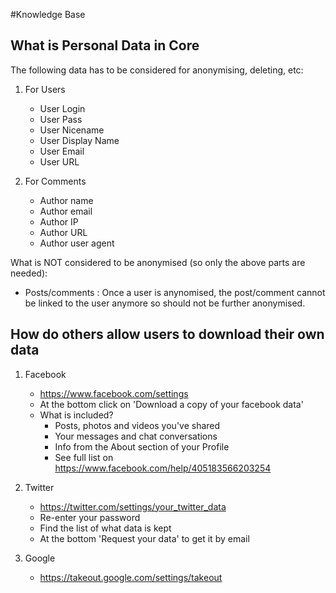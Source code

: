 #Knowledge Base
## What is Personal Data in Core
The following data has to be considered for anonymising, deleting, etc:
1. For Users

   * User Login
   * User Pass
   * User Nicename
   * User Display Name
   * User Email
   * User URL
   
1. For Comments

   * Author name
   * Author email
   * Author IP
   * Author URL
   * Author user agent
 
 What is NOT considered to be anonymised (so only the above parts are needed):
 * Posts/comments : Once a user is anynomised, the post/comment cannot be linked to the user anymore so should not be further anonymised.

## How do others allow users to download their own data
1. Facebook

   * https://www.facebook.com/settings
   * At the bottom click on 'Download a copy of your facebook data'
   * What is included?
      + Posts, photos and videos you've shared
      + Your messages and chat conversations
      + Info from the About section of your Profile
      + See full list on https://www.facebook.com/help/405183566203254

2. Twitter

   * https://twitter.com/settings/your_twitter_data
   * Re-enter your password
   * Find the list of what data is kept
   * At the bottom 'Request your data' to get it by email
   
3. Google

   * https://takeout.google.com/settings/takeout

